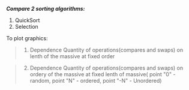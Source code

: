 ***Compare 2 sorting algorithms:***

1) QuickSort
2) Selection

To plot graphics:

> 1. Dependence Quantity of operations(compares and swaps) on lenth of the massive at fixed order

> 2. Dependence Quantity of operations(compares and swaps) on ordery of the massive at fixed lenth of massive( point "0" - random, point "N" - ordered, point "-N" - Unordered)

